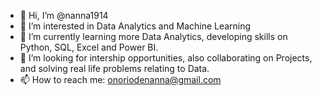 - 👋 Hi, I’m @nanna1914
- 👀 I’m interested in Data Analytics and Machine Learning
- 🌱 I’m currently learning more Data Analytics, developing skills on Python, SQL, Excel and Power BI.
- 💞️ I’m looking for intership opportunities, also collaborating on Projects, and solving real life problems relating to Data.
- 📫 How to reach me: onoriodenanna@gmail.com

<!---
nanna1914/nanna1914 is a ✨ special ✨ repository because its `README.md` (this file) appears on your GitHub profile.
You can click the Preview link to take a look at your changes.
--->

